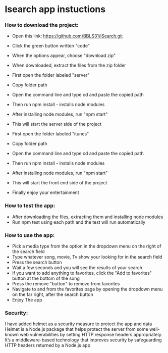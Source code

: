 # Isearch app instuctions

### How to download the project:
* Open this link: https://github.com/BBLS31/iSearch.git
* Click the green button written "code"
* When the options appear, choose "download zip"
* When downloaded, extract the files from the zip folder
  
* First open the folder labeled "server"
* Copy folder path
* Open the command line and type cd and paste the copied path
* Then run npm install - installs node modules
* After installing node modules, run "npm start"
* This will start the server side of the project

* First open the folder labeled "itunes"
* Copy folder path
* Open the command line and type cd and paste the copied path
* Then run npm install - installs node modules
* After installing node modules, run "npm start"
* This will start the front end side of the project
* Finally enjoy your entertainment

### How to test the app:
* After downloading the files, extracting them and installing node modules
* Run npm test using each path and the test will run automatically

### How to use the app:

* Pick a media type from the option in the dropdown menu on the right of the search field
* Type whatever song, movie, Tv show your looking for in the search field
* Press the search button
* Wait a few seconds and you will see the results of your search
* If you want to add anything to favorites, click the "Add to favorites" button at the bottom of the song
* Press the remove "button" to remove from favorites
* Navigate to and from the favorites page by opening the dropdown menu on the far right, after the search button
* Enjoy The app

### Security:
I have added helmet as a security measure to protect the app and data 
Helmet is a Node.js package that helps protect the server from some well-known web vulnerabilities by setting HTTP response headers appropriately. 
It’s a middleware-based technology that improves security by safeguarding HTTP headers returned by a Node.js app

  
